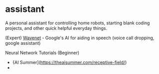 # assistant
A personal assistant for controlling home robots, starting blank coding projects, and other quick helpful everyday things. 

(Expert)
[Wavenet](https://www.deepmind.com/research/highlighted-research/wavenet) - Google's AI for aiding in speech (voice call dropping, google assistant)

Neural Network Tutorials (Beginner)
* {AI Summer](https://theaisummer.com/receptive-field/)
* 
